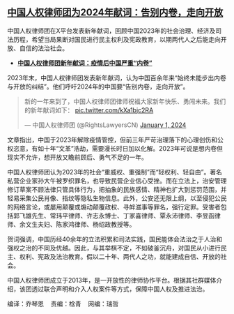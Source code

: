 <!--1704298620000-->
[中国人权律师团为2024年献词：告别内卷，走向开放](https://www.rfa.org/mandarin/yataibaodao/renquanfazhi/lu1-01032024111553.html)
------

<p>中国人权律师团在X平台发表新年献词，回顾中国2023年的社会治理、经济及司法历程，希望当局果断对国民进行民主权利及宪政教育，以期两代人之后能走向开放、自信的法治社会。</p><ul><li><span class="result-title"> <a class="state-published" href="https://www.rfa.org/mandarin/Xinwen/2-01032024103637.html"><strong>中国人权律师团新年献词：疫情后中国严重“内卷”</strong></a> </span></li></ul><p>2023年末，中国人权律师团发表新年献词，认为中国百余年来“始终未能步出内卷与开放的纠结”。他们呼吁2024年的中国要“告别内卷，走向开放”。</p><blockquote class="twitter-tweet"><p dir="ltr" lang="zh">新的一年来到了，中国人权律师团律师祝福大家新年快乐、勇闯未来。我们的新年献词如下： <a href="https://t.co/kXa1bjc2RA">pic.twitter.com/kXa1bjc2RA</a></p>— 中国人权律师团 (@RightsLawyersCN) <a href="https://twitter.com/RightsLawyersCN/status/1741653570142036074?ref_src=twsrc%5Etfw">January 1, 2024</a></blockquote><p></p><p>文章指出，中国于2023年解除疫情管控，但前三年严苛治理落下的心理创伤和公权恣意，有如十年“文革”浩劫，需要漫长时日加以化解。2023年可说是想内卷但现实不允许，想开放又瞻前顾后、勇气不足的一年。</p><p>中国人权律师团认为2023年的社会“重威权、重强制”而“轻权利、轻自由”。著名私营企业家孙大午被罗织罪名，也导致民营企业信心受挫。而在立法上，治安管理修订草案不顾法律只管具体行为，把抽象的民族感情、精神也扩大到惩罚范围，并轻易采集公民肖像、指纹等隐私生物信息。此外，公安还无限上纲，以至侵犯公民的网络言论，或屡用颠覆或煽动颠覆政权、寻衅滋事等罪名，强行定罪。受害者包括郭飞雄先生、常玮平律师、许志永博士、丁家喜律师、覃永沛律师、李昱函律师、余文生夫妇、陈家鸿律师、杨绍政教授等。</p><p>贺词强调，中国历经40余年的立法积累和司法实践，国民能体会法治之于人治和强权之治的不同及优越。因此，与其举棋不定，不如破釜沉舟，对国民从小进行民主、权利、宪政及法治教育。假以二十年、两代人之功，就能建成自信、开放的社会。</p><p>中国人权律师团成立于2013年，是一开放性的律师协作平台。根据其社群媒体介绍，该团透过联合声明和介入人权案件等方式，保障中国人权及推进法治。</p><p>编译：乔琴恩    责编：梒青    网编：瑞哲</p>
